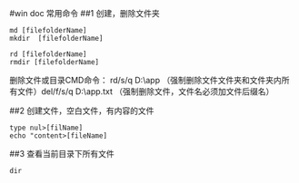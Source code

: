 #win doc 常用命令
##1 创建，删除文件夹
```
md [filefolderName]
mkdir  [filefolderName]

rd [filefolderName]
rmdir [filefolderName]
```
删除文件或目录CMD命令：
rd/s/q D:\app  （强制删除文件文件夹和文件夹内所有文件）del/f/s/q D:\app.txt    （强制删除文件，文件名必须加文件后缀名）


##2 创建文件，空白文件，有内容的文件
```
type nul>[filName]
echo "content>[fileName]

```
##3 查看当前目录下所有文件
```
dir

```
